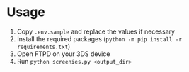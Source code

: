 # Usage
1. Copy `.env.sample` and replace the values if necessary
2. Install the required packages (`python -m pip install -r requirements.txt`)
3. Open FTPD on your 3DS device
4. Run `python screenies.py <output_dir>` 